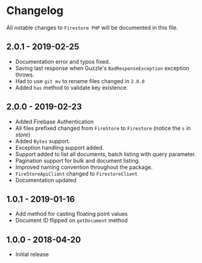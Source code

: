 # Changelog

All notable changes to `Firestore PHP` will be documented in this file.

## 2.0.1 - 2019-02-25
 - Documentation error and typos fixed.
 - Saving last response when Guzzle's `BadResponseException` exception throws.
 - Had to use `git mv` to rename files changed in `2.0.0`
 - Added `has` method to validate key existence.

## 2.0.0 - 2019-02-23
 - Added Firebase Authentication
 - All files prefixed changed from `FireStore` to `Firestore` (notice the `s` in *store*)
 - Added `Bytes` support.
 - Exception handling support added.
 - Support added to list all documents, batch listing with query parameter.
 - Pagination support for bulk and document listing.
 - Improved naming convention throughout the package.
 - `FireStoreApiClient` changed to `FirestoreClient`
 - Documentation updated

## 1.0.1 - 2019-01-16
 - Add method for casting floating point values
 - Document ID flipped on `getDocument` method

## 1.0.0 - 2018-04-20
 - Initial release
